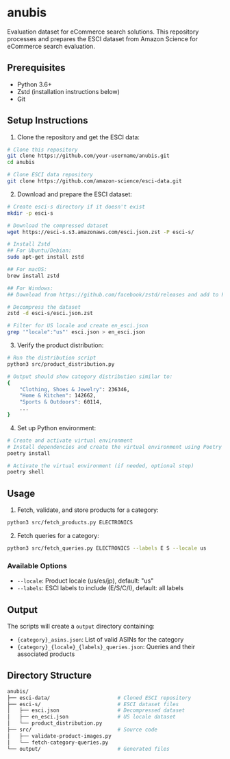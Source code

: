 # anubis

Evaluation dataset for eCommerce search solutions. This repository processes and prepares the ESCI dataset from Amazon Science for eCommerce search evaluation.

## Prerequisites

- Python 3.6+
- Zstd (installation instructions below)
- Git

## Setup Instructions

1. Clone the repository and get the ESCI data:

```bash
# Clone this repository
git clone https://github.com/your-username/anubis.git
cd anubis

# Clone ESCI data repository
git clone https://github.com/amazon-science/esci-data.git
```

2. Download and prepare the ESCI dataset:

```bash
# Create esci-s directory if it doesn't exist
mkdir -p esci-s

# Download the compressed dataset
wget https://esci-s.s3.amazonaws.com/esci.json.zst -P esci-s/

# Install Zstd
## For Ubuntu/Debian:
sudo apt-get install zstd

## For macOS:
brew install zstd

## For Windows:
## Download from https://github.com/facebook/zstd/releases and add to PATH

# Decompress the dataset
zstd -d esci-s/esci.json.zst

# Filter for US locale and create en_esci.json
grep '"locale":"us"' esci.json > en_esci.json
```

3. Verify the product distribution:

```bash
# Run the distribution script
python3 src/product_distribution.py

# Output should show category distribution similar to:
{
    "Clothing, Shoes & Jewelry": 236346,
    "Home & Kitchen": 142662,
    "Sports & Outdoors": 60114,
    ...
}
```

4. Set up Python environment:

```bash
# Create and activate virtual environment
# Install dependencies and create the virtual environment using Poetry
poetry install

# Activate the virtual environment (if needed, optional step)
poetry shell
```

## Usage

1. Fetch, validate, and store products for a category:

```bash
python3 src/fetch_products.py ELECTRONICS
```

2. Fetch queries for a category:

```bash
python3 src/fetch_queries.py ELECTRONICS --labels E S --locale us
```

### Available Options

- `--locale`: Product locale (us/es/jp), default: "us"
- `--labels`: ESCI labels to include (E/S/C/I), default: all labels

## Output

The scripts will create a `output` directory containing:

- `{category}_asins.json`: List of valid ASINs for the category
- `{category}_{locale}_{labels}_queries.json`: Queries and their associated products

## Directory Structure

```bash
anubis/
├── esci-data/                      # Cloned ESCI repository
├── esci-s/                         # ESCI dataset files
│   ├── esci.json                   # Decompressed dataset
│   ├── en_esci.json                # US locale dataset
│   └── product_distribution.py
├── src/                            # Source code
│   ├── validate-product-images.py
│   └── fetch-category-queries.py
└── output/                         # Generated files
```
